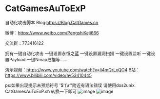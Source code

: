 # CatGamesAuToExP
自动化攻击脚本
Blog:https://Blog.CatGames.cn

微博：https://www.weibo.com/PengshiKeji666

交流群：773416122

拥有一键自动化攻击
一键设置永恒之蓝
一键设置漏洞扫描
一键设置监听
一键设置Payload
一键Nmap扫描等......

演示视频：https://www.youtube.com/watch?v=Ii4mQrLxQO4
B站：https://www.bilibili.com/video/av53410445

ps:如果出现提示未预期符号 '$'{\r''附近有语法错误 请使用dos2unix CatGamesAuToExP.sh 转换一下即可
![image](https://github.com/CatGamesGa0/CatGamesAuToExP/blob/master/images/微信截图_20191114110138.png)
![image](https://github.com/CatGamesGa0/CatGamesAuToExP/blob/master/images/TIM截图20191114110153.png)
